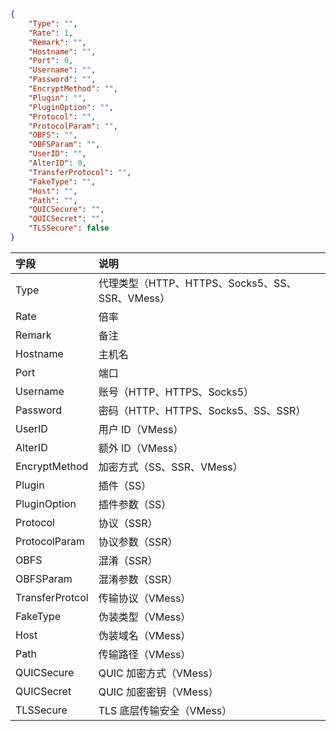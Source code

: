 ```json
{
    "Type": "",
    "Rate": 1,
    "Remark": "",
    "Hostname": "",
    "Port": 0,
    "Username": "",
    "Password": "",
    "EncryptMethod": "",
    "Plugin": "",
    "PluginOption": "",
    "Protocol": "",
    "ProtocolParam": "",
    "OBFS": "",
    "OBFSParam": "",
    "UserID": "",
    "AlterID": 0,
    "TransferProtocol": "",
    "FakeType": "",
    "Host": "",
    "Path": "",
    "QUICSecure": "",
    "QUICSecret": "",
    "TLSSecure": false
}
```

| 字段 | 说明 |
| :- | :- |
| Type | 代理类型（HTTP、HTTPS、Socks5、SS、SSR、VMess） |
| Rate | 倍率 |
| Remark | 备注 |
| Hostname | 主机名 |
| Port | 端口 |
| Username | 账号（HTTP、HTTPS、Socks5） |
| Password | 密码（HTTP、HTTPS、Socks5、SS、SSR） |
| UserID | 用户 ID（VMess） |
| AlterID | 额外 ID（VMess） |
| EncryptMethod | 加密方式（SS、SSR、VMess） |
| Plugin | 插件（SS） |
| PluginOption | 插件参数（SS） |
| Protocol | 协议（SSR） |
| ProtocolParam | 协议参数（SSR） |
| OBFS | 混淆（SSR） |
| OBFSParam | 混淆参数（SSR） |
| TransferProtcol | 传输协议（VMess） |
| FakeType | 伪装类型（VMess） |
| Host | 伪装域名（VMess） |
| Path | 传输路径（VMess） |
| QUICSecure | QUIC 加密方式（VMess） |
| QUICSecret | QUIC 加密密钥（VMess） |
| TLSSecure | TLS 底层传输安全（VMess） |
